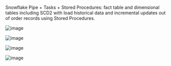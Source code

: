 Snowflake Pipe + Tasks + Stored Procedures: fact table and dimensional tables including SCD2 with load historical data and incremental updates out of order records using Stored Procedures.

![image](https://github.com/KaterynaD/Dimensional-Modeling---PolicyTransactions/assets/16999229/52dc241f-c9ab-45b7-8e07-ca58f00f645a)


![image](https://github.com/KaterynaD/Dimensional-Modeling---PolicyTransactions/assets/16999229/b3ad32e6-c5d6-41c1-8b8a-93efede5ff8e)

![image](https://github.com/KaterynaD/Dimensional-Modeling---PolicyTransactions/assets/16999229/fa10b3b0-dd4a-469a-bf97-de598bfd853c)

![image](https://github.com/KaterynaD/Dimensional-Modeling---PolicyTransactions/assets/16999229/1f949d59-e4af-47e2-8f49-561db62b9476)
